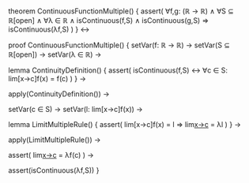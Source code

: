 theorem ContinuousFunctionMultiple() {
  assert(
    ∀f,g: (ℝ → ℝ) ∧ 
    ∀S ⊆ ℝ[open] ∧
    ∀λ ∈ ℝ ∧
    isContinuous(f,S) ∧
    isContinuous(g,S) ⇒
    isContinuous(λf,S)
  )
} ↔

proof ContinuousFunctionMultiple() {
  setVar(f: ℝ → ℝ) →
  setVar(S ⊆ ℝ[open]) →
  setVar(λ ∈ ℝ) →
  
  lemma ContinuityDefinition() {
    assert(
      isContinuous(f,S) ↔ 
      ∀c ∈ S: lim[x→c]f(x) = f(c)
    )
  } →

  apply(ContinuityDefinition()) →
  
  setVar(c ∈ S) →
  setVar(l: lim[x→c]f(x)) →

  lemma LimitMultipleRule() {
    assert(
      lim[x→c]f(x) = l ⇒
      lim[x→c](λf(x)) = λl
    )
  } →

  apply(LimitMultipleRule()) →

  assert(
    lim[x→c](λf(x)) = λf(c)
  ) →

  assert(isContinuous(λf,S))
}